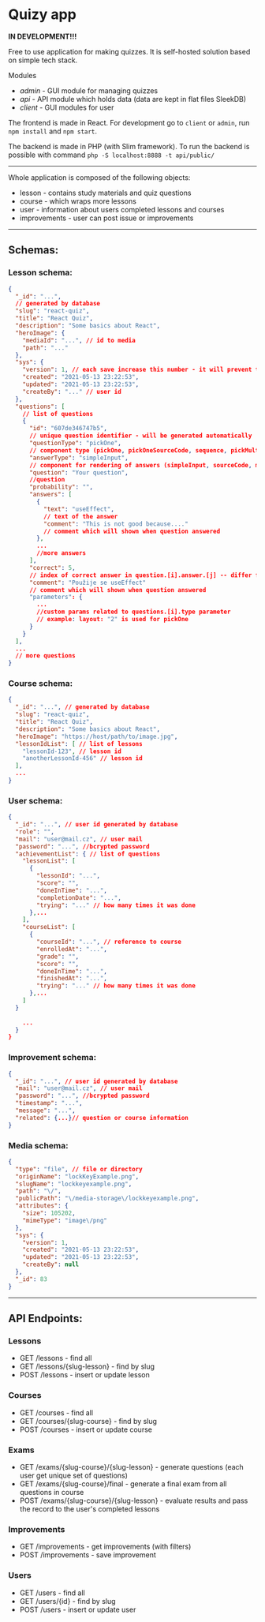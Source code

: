 # Quizy app

**IN DEVELOPMENT!!!**

Free to use application for making quizzes. 
It is self-hosted solution based on simple tech stack.

Modules
- _admin_ - GUI module for managing quizzes
- _api_ - API module which holds data (data are kept in flat files SleekDB)
- _client_ - GUI modules for user

The frontend is made in React. 
For development go to `client` or `admin`, run `npm install` and `npm start`.

The backend is made in PHP (with Slim framework). To run the backend is possible with command
`php -S localhost:8888 -t api/public/`

---

Whole application is composed of the following objects:
- lesson - contains study materials and quiz questions 
- course - which wraps more lessons
- user - information about users completed lessons and courses
- improvements - user can post issue or improvements

---
## Schemas:

### Lesson schema:

```json
{
  "_id": "...",
  // generated by database
  "slug": "react-quiz",
  "title": "React Quiz",
  "description": "Some basics about React",
  "heroImage": {
    "mediaId": "...", // id to media
    "path": "..."
  },
  "sys": {
    "version": 1, // each save increase this number - it will prevent the concurreny
    "created": "2021-05-13 23:22:53",
    "updated": "2021-05-13 23:22:53",
    "createBy": "..." // user id
  },
  "questions": [
    // list of questions
    {
      "id": "607de346747b5",
      // unique question identifier - will be generated automatically
      "questionType": "pickOne",
      // component type (pickOne, pickOneSourceCode, sequence, pickMultiple)
      "answerType": "simpleInput",
      // component for rendering of answers (simpleInput, sourceCode, markdown)
      "question": "Your question",
      //question
      "probability": "",
      "answers": [
        {
          "text": "useEffect",
          // text of the answer
          "comment": "This is not good because...."
          // comment which will shown when question answered
        },
        ...
        //more answers
      ],
      "correct": 5,
      // index of correct answer in question.[i].answer.[j] -- differ for each type
      "comment": "Použije se useEffect"
      // comment which will shown when question answered
      "parameters": {
        ...
        //custom params related to questions.[i].type parameter
        // example: layout: "2" is used for pickOne
      }
    }
  ],
  ...
  // more questions
}
```

### Course schema:

```json
{
  "_id": "...", // generated by database
  "slug": "react-quiz",
  "title": "React Quiz",
  "description": "Some basics about React",
  "heroImage": "https://host/path/to/image.jpg",
  "lessonIdList": [ // list of lessons
    "lessonId-123", // lesson id
    "anotherLessonId-456" // lesson id
  ],
  ...
}
```


### User schema:

```json
{
  "_id": "...", // user id generated by database
  "role": "",
  "mail": "user@mail.cz", // user mail
  "password": "...", //bcrypted password
  "achievementList": { // list of questions
    "lessonList": [
      {
        "lessonId": "...",
        "score": "",
        "doneInTime": "...",
        "completionDate": "...",
        "trying": "..." // how many times it was done
      },...
    ],
    "courseList": [
      {
        "courseId": "...", // reference to course
        "enrolledAt": "...",
        "grade": "",
        "score": "",
        "doneInTime": "...",
        "finishedAt": "...",
        "trying": "..." // how many times it was done
      },...
    ]
  }
    
    ...
  }
}
```

### Improvement schema:

```json
{
  "_id": "...", // user id generated by database
  "mail": "user@mail.cz", // user mail
  "password": "...", //bcrypted password
  "timestamp": "...",
  "message": "...",
  "related": {...}// question or course information
}
```

### Media schema: 
```json
{
  "type": "file", // file or directory
  "originName": "lockKeyExample.png",
  "slugName": "lockkeyexample.png",
  "path": "\/",
  "publicPath": "\/media-storage\/lockkeyexample.png",
  "attributes": {
    "size": 105202,
    "mimeType": "image\/png"
  },
  "sys": {
    "version": 1,
    "created": "2021-05-13 23:22:53",
    "updated": "2021-05-13 23:22:53",
    "createBy": null
  },
  "_id": 83
}
```

---

## API Endpoints:

### Lessons
- GET /lessons - find all
- GET /lessons/{slug-lesson} - find by slug
- POST /lessons - insert or update lesson

### Courses

- GET /courses - find all
- GET /courses/{slug-course} - find by slug
- POST /courses - insert or update course

### Exams

- GET /exams/{slug-course}/{slug-lesson} - generate questions (each user get unique set of questions)
- GET /exams/{slug-course}/final - generate a final exam from all questions in course
- POST /exams/{slug-course}/{slug-lesson} - evaluate results and pass the record to the user's completed lessons

### Improvements

- GET /improvements - get improvements (with filters)
- POST /improvements - save improvement

### Users

- GET /users - find all
- GET /users/{id} - find by slug
- POST /users - insert or update user

